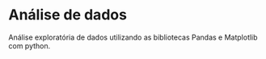 # Análise de dados
 Análise exploratória de dados utilizando as bibliotecas Pandas e Matplotlib com python.

